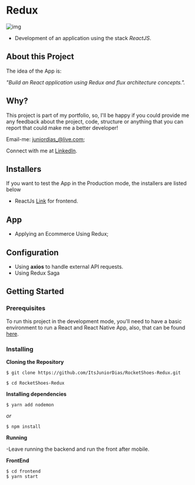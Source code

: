 # Redux 
![img](https://user-images.githubusercontent.com/50254416/68608133-f0cd2780-0490-11ea-8304-6907c91e07aa.png)
 - Development of an application using the stack  *ReactJS*.
 
 ## About this Project

The idea of the App is:

_"Build an React application using Redux and flux architecture concepts."._
 
## Why?
This project is part of my portfolio, so, I'll be happy if you could provide me any feedback about the project, code, structure or anything that you can report that could make me a better developer!

Email-me: juniordias_@live.com;

Connect with me at [LinkedIn](https://www.linkedin.com/in/alexandre-junior-236894190/).

## Installers
If you want to test the App in the Production mode, the installers are listed below

- ReactJs [Link](https://reactjs.org/docs/getting-started.html) for frontend.


## App
 - Applying an Ecommerce Using Redux;
 
## Configuration
- Using **axios** to handle external API requests.
- Using Redux Saga 

## Getting Started

### Prerequisites

To run this project in the development mode, you'll need to have a basic environment to run a React and React Native App, also,  that can be found [here](https://facebook.github.io/react-native/docs/getting-started).

### Installing

**Cloning the Repository**

```
$ git clone https://github.com/ItsJuniorDias/RocketShoes-Redux.git

$ cd RocketShoes-Redux
```

**Installing dependencies**

```
$ yarn add nodemon
```

_or_

```
$ npm install
```
**Running**

-Leave running the backend and run the front after mobile.

**FrontEnd**

```
$ cd frontend
$ yarn start
```
